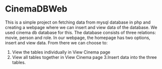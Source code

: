 # CinemaDBWeb

This is a simple project on fetching data from mysql database in php and creating a webpage where we can insert and view data of the database.
We used cinema db database for this.
The database consists of three relations: movie, person and role.
In our webpage, the homepage has two options, insert and view data. From there we can choose to:
1. View the tables individually in View Cinema page
2. View all tables together in View Cinema page
3.Insert data into the three tables.
